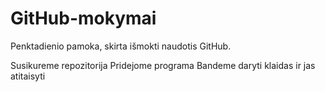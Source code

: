 # GitHub-mokymai
Penktadienio pamoka, skirta išmokti naudotis GitHub.

Susikureme repozitorija
Pridejome programa
Bandeme daryti klaidas ir jas atitaisyti
